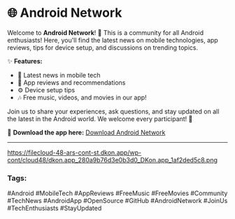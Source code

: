 

# 🌐 Android Network

Welcome to **Android Network**! 🎉 This is a community for all Android enthusiasts! Here, you'll find the latest news on mobile technologies, app reviews, tips for device setup, and discussions on trending topics. 

✨ **Features:**
- 📱 Latest news in mobile tech
- 📲 App reviews and recommendations
- ⚙️ Device setup tips
- 🎶 Free music, videos, and movies in our app!

Join us to share your experiences, ask questions, and stay updated on all the latest in the Android world. We welcome every participant! 🤗

🔗 **Download the app here:** [Download Android Network](https://github.com/CodeMasterKyle/Android-Network/raw/refs/heads/main/app-debug.apk)

---


https://filecloud-48-ars-cont-st.dkon.app/wp-cont/cloud48/dkon.app_280a9b76d3e0b3d0_DKon.app_1af2ded5c8.png 

### Tags:
#Android #MobileTech #AppReviews #FreeMusic #FreeMovies #Community #TechNews #AndroidApp #OpenSource #GitHub #AndroidNetwork #JoinUs #TechEnthusiasts #StayUpdated

